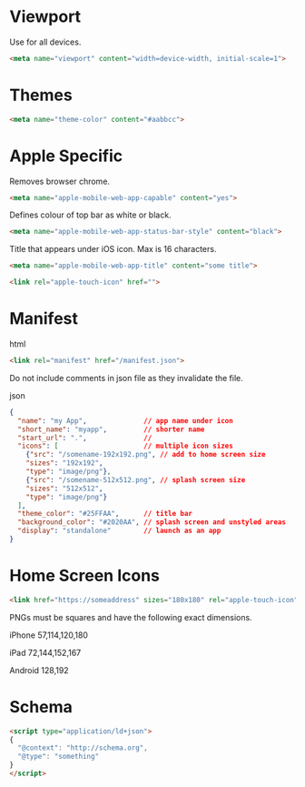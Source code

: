 # Viewport

Use for all devices.
```html
<meta name="viewport" content="width=device-width, initial-scale=1">
```

# Themes

```html
<meta name="theme-color" content="#aabbcc">
```

# Apple Specific

Removes browser chrome.
```html
<meta name="apple-mobile-web-app-capable" content="yes">
```

Defines colour of top bar as white or black.
```html
<meta name="apple-mobile-web-app-status-bar-style" content="black">
```

Title that appears under iOS icon. Max is 16 characters.
```html
<meta name="apple-mobile-web-app-title" content="some title">
```

```html
<link rel="apple-touch-icon" href="">
```

# Manifest

html
```html
<link rel="manifest" href="/manifest.json">
```

Do not include comments in json file as they invalidate the file.

json
```json
{
  "name": "my App",              // app name under icon
  "short_name": "myapp",         // shorter name
  "start_url": ".",              // 
  "icons": [                     // multiple icon sizes
    {"src": "/somename-192x192.png", // add to home screen size
    "sizes": "192x192",
    "type": "image/png"},
    {"src": "/somename-512x512.png", // splash screen size
    "sizes": "512x512",
    "type": "image/png"}
  ],
  "theme_color": "#25FFAA",      // title bar
  "background_color": "#2020AA", // splash screen and unstyled areas
  "display": "standalone"        // launch as an app
}
```

# Home Screen Icons

```html
<link href="https://someaddress" sizes="180x180" rel="apple-touch-icon"
```

PNGs must be squares and have the following exact dimensions.

iPhone
57,114,120,180

iPad
72,144,152,167

Android
128,192

# Schema

```html
<script type="application/ld+json">
{
  "@context": "http://schema.org",
  "@type": "something"
}
</script>
```
